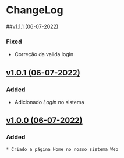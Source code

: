# ChangeLog

##[v1.1.1 (06-07-2022)](https://github.com/BrytanniADJ/sistema-concessionaria/releases/tag/v1.1.1)

### Fixed
* Correção da valida login

## [v1.0.1 (06-07-2022)](https://github.com/BrytanniADJ/sistema-concessionaria/releases/tag/v1.0.1)
### Added
* Adicionado *Login* no sistema

## [v1.0.0 (06-07-2022)](https://github.com/BrytanniADJ/sistema-concessionaria/releases/tag/v1.0.0)

### Added
    * Criado a página Home no nosso sistema Web

